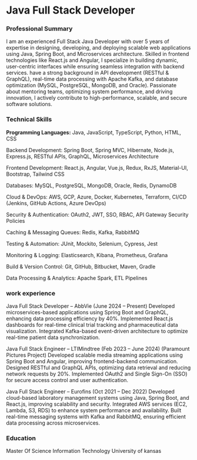 # Java Full Stack Developer

### Professional Summary

I am an experienced Full Stack Java Developer with over 5 years of expertise in designing, developing, and deploying scalable web applications using Java, Spring Boot, and Microservices architecture. Skilled in frontend technologies like React.js and Angular, I specialize in building dynamic, user-centric interfaces while ensuring seamless integration with backend services. have a strong background in API development (RESTful & GraphQL), real-time data processing with Apache Kafka, and database optimization (MySQL, PostgreSQL, MongoDB, and Oracle). Passionate about mentoring teams, optimizing system performance, and driving innovation, I actively contribute to high-performance, scalable, and secure software solutions.

### Technical Skills

**Programming Languages:** Java, JavaScript, TypeScript, Python, HTML, CSS

Backend Development: Spring Boot, Spring MVC, Hibernate, Node.js, Express.js, RESTful APIs, GraphQL, Microservices Architecture

Frontend Development: React.js, Angular, Vue.js, Redux, RxJS, Material-UI, Bootstrap, Tailwind CSS

Databases: MySQL, PostgreSQL, MongoDB, Oracle, Redis, DynamoDB

Cloud & DevOps: AWS, GCP, Azure, Docker, Kubernetes, Terraform, CI/CD (Jenkins, GitHub Actions, Azure DevOps)

Security & Authentication: OAuth2, JWT, SSO, RBAC, API Gateway Security Policies

Caching & Messaging Queues: Redis, Kafka, RabbitMQ

Testing & Automation: JUnit, Mockito, Selenium, Cypress, Jest

Monitoring & Logging: Elasticsearch, Kibana, Prometheus, Grafana

Build & Version Control: Git, GitHub, Bitbucket, Maven, Gradle

Data Processing & Analytics: Apache Spark, ETL Pipelines

 
### work experience

Java Full Stack Developer – AbbVie (June 2024 – Present)
Developed microservices-based applications using Spring Boot and GraphQL, enhancing data processing efficiency by 40%.
Implemented React.js dashboards for real-time clinical trial tracking and pharmaceutical data visualization.
Integrated Kafka-based event-driven architecture to optimize real-time patient data synchronization.

Java Full Stack Engineer – LTIMindtree (Feb 2023 – June 2024) (Paramount Pictures Project)
Developed scalable media streaming applications using Spring Boot and Angular, improving frontend-backend communication.
Designed RESTful and GraphQL APIs, optimizing data retrieval and reducing network requests by 20%.
Implemented OAuth2 and Single Sign-On (SSO) for secure access control and user authentication.

Java Full Stack Engineer – Eurofins (Oct 2021 – Dec 2022)
Developed cloud-based laboratory management systems using Java, Spring Boot, and React.js, improving scalability and security.
Integrated AWS services (EC2, Lambda, S3, RDS) to enhance system performance and availability.
Built real-time messaging systems with Kafka and RabbitMQ, ensuring efficient data processing across microservices.

 ### Education
 
Master Of Science Information Technology      University of kansas
